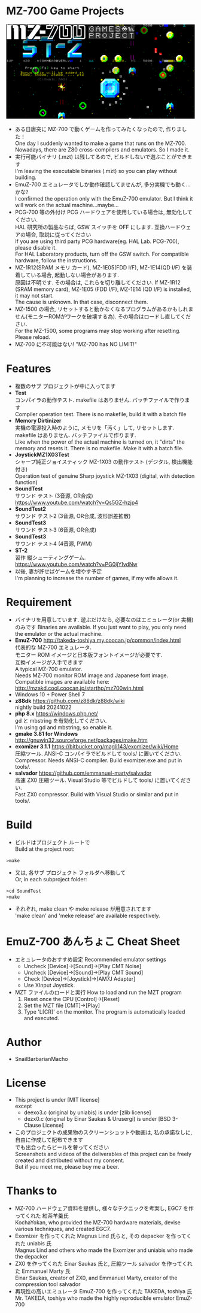 # MZ-700 Game Projects

![title](MZ-700GamesProject.png)

* ある日唐突に MZ-700 で動くゲームを作ってみたくなったので, 作りました！<br>
  One day I suddenly wanted to make a game that runs on the MZ-700.
  Nowadays, there are Z80 cross-compilers and emulators. So I made it.
* 実行可能バイナリ (.mzt) は残してるので, ビルドしないで遊ぶことができます<br>
  I'm leaving the executable binaries (.mzt) so you can play without building.
* EmuZ-700 エミュレータでしか動作確認してませんが, 多分実機でも動く...かな?<br>
  I confirmed the operation only with the EmuZ-700 emulator. But I think it will work on the actual machine...maybe...
* PCG-700 等の外付け PCG ハードウェアを使用している場合は, 無効化してください.<br>
  HAL 研究所の製品ならば, GSW スイッチを OFF にします. 互換ハードウェアの場合, 取説に従ってください<br>
  If you are using third party PCG hardware(eg. HAL Lab. PCG-700), please disable it.<br>
  For HAL Laboratory products, turn off the GSW switch. For compatible hardware, follow the instructions.
* MZ-1R12(SRAM メモリ カード), MZ-1E05(FDD I/F), MZ-1E14(QD I/F) を装着している場合, 起動しない場合があります. <br>
  原因は不明です. その場合は, これらを切り離してください.
  If MZ-1R12 (SRAM memory card), MZ-1E05 (FDD I/F), MZ-1E14 (QD I/F) is installed, it may not start.<br>
  The cause is unknown. In that case, disconnect them.
* MZ-1500 の場合, リセットすると動かなくなるプログラムがあるかもしれません(モニターROMがワークを破壊する為). その場合はロードし直してください.<br>
  For the MZ-1500, some programs may stop working after resetting. Please reload.
* MZ-700 に不可能はない! "MZ-700 has NO LIMIT!"


# Features

* 複数のサブ プロジェクトが中に入ってます
* **Test** <br>
  コンパイラの動作テスト. makefile はありません. バッチファイルで作ります<br>
  Compiler operation test. There is no makefile, build it with a batch file
* **Memory Dirtinizer** <br>
  実機の電源投入時のように, メモリを「汚く」して, リセットします. makefile はありません. バッチファイルで作ります.<br>
  Like when the power of the actual machine is turned on, it "dirts" the memory and resets it. There is no makefile. Make it with a batch file.<br>
* **JoystickMZ1X03Test** <br>
  シャープ純正ジョイスティック MZ-1X03 の動作テスト (デジタル, 検出機能付き) <br>
  Operation test of genuine Sharp joystick MZ-1X03 (digital, with detection function)
* **SoundTest** <br>
  サウンド テスト (3音源, OR合成) <br>
  https://www.youtube.com/watch?v=Qs5GZ-hzjp4
* **SoundTest2** <br>
  サウンド テスト2 (3音源, OR合成, 波形誤差拡散)
* **SoundTest3** <br>
  サウンド テスト3 (6音源, OR合成)
* **SoundTest3** <br>
  サウンド テスト4 (4音源, PWM)
* **ST-2** <br>
  習作 縦シューティングゲーム.<br>
  https://www.youtube.com/watch?v=PG0ijYIvdNw
* 以後, 妻が許せばゲームを増やす予定<br>
  I'm planning to increase the number of games, if my wife allows it.

# Requirement

* バイナリを用意しています. 遊ぶだけなら, 必要なのはエミュレータ(or 実機)のみです
  Binaries are available. If you just want to play, you only need the emulator or the actual machine.
* **EmuZ-700** http://takeda-toshiya.my.coocan.jp/common/index.html<br>
  代表的な MZ-700 エミュレータ.<br>
  モニター ROM イメージと日本版フォントイメージが必要です.<br>
  互換イメージが入手できます<br>
  A typical MZ-700 emulator. <br>
  Needs MZ-700 monitor ROM image and Japanese font image.<br>
  Compatible images are available here: http://mzakd.cool.coocan.jp/starthp/mz700win.html
* Windows 10 + Power Shell 7
* **z88dk** https://github.com/z88dk/z88dk/wiki <br>
  nightly build 20241022
* **php 8.x** https://windows.php.net/ <br>
  gd と mbstring を有効化してください.<br>
  I'm using gd and mbstring, so enable it.
* **gmake 3.81 for Windows** http://gnuwin32.sourceforge.net/packages/make.htm
* **exomizer 3.1.1** https://bitbucket.org/magli143/exomizer/wiki/Home<br>
  圧縮ツール. ANSI-C コンパイラでビルドして tools/ に置いてください.<br>
  Compressor. Needs ANSI-C compiler. Build exomizer.exe and put in tools/.
* **salvador** https://github.com/emmanuel-marty/salvador<br>
  高速 ZX0 圧縮ツール. Visual Studio 等でビルドして tools/ に置いてください.<br>
  Fast ZX0 compressor. Build with Visual Studio or similar and put in tools/.

# Build

* ビルドはプロジェクト ルートで<br>
  Build at the project root:
```
>make
```
* 又は, 各サブ プロジェクト フォルダへ移動して<br>
  Or, in each subproject folder:
```
>cd SoundTest
>make
```
* それぞれ, make clean や meke release が用意されてます<br>
  'make clean' and 'meke release' are available respectively.

# EmuZ-700 あんちょこ Cheat Sheet

* エミュレータのおすすめ設定 Recommended emulator settings
  * Uncheck [Device]->[Sound]->[Play CMT Noise]
  * Uncheck [Device]->[Sound]->[Play CMT Sound]
  * Check [Device]->[Joystick]->[AM7J Adapter]
  * Use XInput Joystick.
* MZT ファイルのロードと実行 How to load and run the MZT program
  1. Reset once the CPU [Control]->[Reset]
  2. Set the MZT file [CMT]->[Play]
  3. Type 'L[CR]' on the monitor. The program is automatically loaded and executed.

# Author

* SnailBarbarianMacho

# License

* This project is under [MIT license]<br>
  except <br>
  - deexo3.c (original by uniabis) is under [zlib license]
  - dezx0.c (original by Einar Saukas & Urusergi) is under [BSD 3-Clause License]
* このプロジェクトの成果物のスクリーンショットや動画は, 私の承諾なしに, 自由に作成して配布できます<br>
  でも出会ったらビールを奢ってください<br>
  Screenshots and videos of the deliverables of this project can be freely created and distributed without my consent.<br>
  But if you meet me, please buy me a beer.

# Thanks to

* MZ-700 ハードウェア資料を提供し, 様々なテクニックを考案し, EGC7 を作ってくれた 紅茶羊羹氏<br>
  KochaYokan, who provided the MZ-700 hardware materials, devise various techniques, and created EGC7.
* Exomizer を作ってくれた Magnus Lind 氏らと, その depacker を作ってくれた uniabis 氏<br>
  Magnus Lind and others who made the Exomizer and uniabis who made the depacker
* ZX0 を作ってくれた Einar Saukas 氏と, 圧縮ツール salvador を作ってくれた Emmanuel Marty 氏<br>
  Einar Saukas, creator of ZX0, and Emmanuel Marty, creator of the compression tool salvador
* 再現性の高いエミュレータ EmuZ-700 を作ってくれた TAKEDA, toshiya 氏<br>
  Mr. TAKEDA, toshiya who made the highly reproducible emulator EmuZ-700
